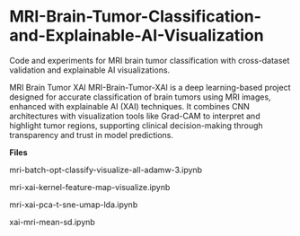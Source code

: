 # MRI-Brain-Tumor-Classification-and-Explainable-AI-Visualization
Code and experiments for MRI brain tumor classification with cross-dataset validation and explainable AI visualizations.

MRI Brain Tumor XAI MRI-Brain-Tumor-XAI is a deep learning-based project designed for accurate classification of brain tumors using MRI images, enhanced with explainable AI (XAI) techniques. It combines CNN architectures with visualization tools like Grad-CAM to interpret and highlight tumor regions, supporting clinical decision-making through transparency and trust in model predictions.


**Files**

mri-batch-opt-classify-visualize-all-adamw-3.ipynb

mri-xai-kernel-feature-map-visualize.ipynb

mri-xai-pca-t-sne-umap-lda.ipynb

xai-mri-mean-sd.ipynb
